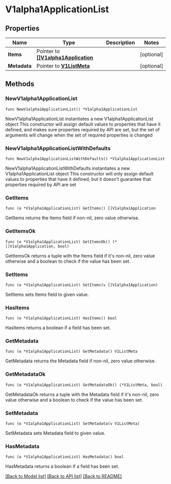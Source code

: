 # V1alpha1ApplicationList

## Properties

Name | Type | Description | Notes
------------ | ------------- | ------------- | -------------
**Items** | Pointer to [**[]V1alpha1Application**](V1alpha1Application.md) |  | [optional] 
**Metadata** | Pointer to [**V1ListMeta**](V1ListMeta.md) |  | [optional] 

## Methods

### NewV1alpha1ApplicationList

`func NewV1alpha1ApplicationList() *V1alpha1ApplicationList`

NewV1alpha1ApplicationList instantiates a new V1alpha1ApplicationList object
This constructor will assign default values to properties that have it defined,
and makes sure properties required by API are set, but the set of arguments
will change when the set of required properties is changed

### NewV1alpha1ApplicationListWithDefaults

`func NewV1alpha1ApplicationListWithDefaults() *V1alpha1ApplicationList`

NewV1alpha1ApplicationListWithDefaults instantiates a new V1alpha1ApplicationList object
This constructor will only assign default values to properties that have it defined,
but it doesn't guarantee that properties required by API are set

### GetItems

`func (o *V1alpha1ApplicationList) GetItems() []V1alpha1Application`

GetItems returns the Items field if non-nil, zero value otherwise.

### GetItemsOk

`func (o *V1alpha1ApplicationList) GetItemsOk() (*[]V1alpha1Application, bool)`

GetItemsOk returns a tuple with the Items field if it's non-nil, zero value otherwise
and a boolean to check if the value has been set.

### SetItems

`func (o *V1alpha1ApplicationList) SetItems(v []V1alpha1Application)`

SetItems sets Items field to given value.

### HasItems

`func (o *V1alpha1ApplicationList) HasItems() bool`

HasItems returns a boolean if a field has been set.

### GetMetadata

`func (o *V1alpha1ApplicationList) GetMetadata() V1ListMeta`

GetMetadata returns the Metadata field if non-nil, zero value otherwise.

### GetMetadataOk

`func (o *V1alpha1ApplicationList) GetMetadataOk() (*V1ListMeta, bool)`

GetMetadataOk returns a tuple with the Metadata field if it's non-nil, zero value otherwise
and a boolean to check if the value has been set.

### SetMetadata

`func (o *V1alpha1ApplicationList) SetMetadata(v V1ListMeta)`

SetMetadata sets Metadata field to given value.

### HasMetadata

`func (o *V1alpha1ApplicationList) HasMetadata() bool`

HasMetadata returns a boolean if a field has been set.


[[Back to Model list]](../README.md#documentation-for-models) [[Back to API list]](../README.md#documentation-for-api-endpoints) [[Back to README]](../README.md)


